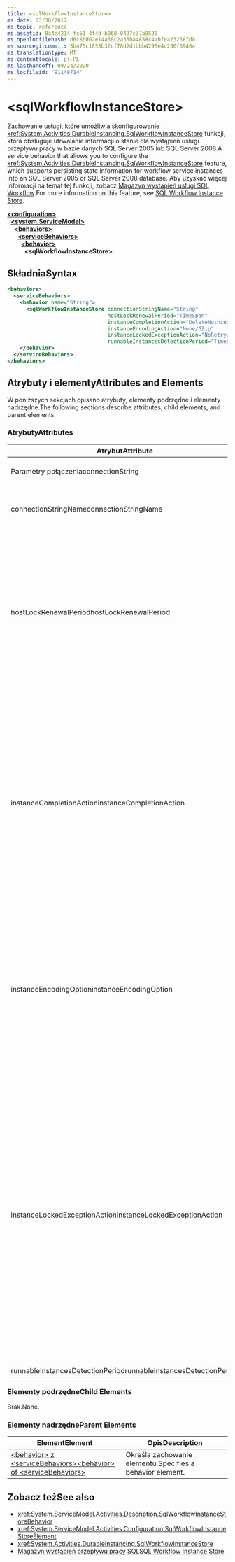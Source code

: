```yaml
---
title: <sqlWorkflowInstanceStore>
ms.date: 03/30/2017
ms.topic: reference
ms.assetid: 8a4e4214-fc51-4f4d-b968-0427c37a9520
ms.openlocfilehash: d6c86d02e14a38c2a35ba4858c4abfea73268fd8
ms.sourcegitcommit: 5b475c1855b32cf78d2d1bbb4295e4c236f39464
ms.translationtype: MT
ms.contentlocale: pl-PL
ms.lasthandoff: 09/24/2020
ms.locfileid: "91148714"
---
```

# \<sqlWorkflowInstanceStore>

<span data-ttu-id="bef33-101">Zachowanie usługi, które umożliwia skonfigurowanie <xref:System.Activities.DurableInstancing.SqlWorkflowInstanceStore> funkcji, która obsługuje utrwalanie informacji o stanie dla wystąpień usługi przepływu pracy w bazie danych SQL Server 2005 lub SQL Server 2008.</span><span class="sxs-lookup"><span data-stu-id="bef33-101">A service behavior that allows you to configure the <xref:System.Activities.DurableInstancing.SqlWorkflowInstanceStore> feature, which supports persisting state information for workflow service instances into an SQL Server 2005 or SQL Server 2008 database.</span></span> <span data-ttu-id="bef33-102">Aby uzyskać więcej informacji na temat tej funkcji, zobacz [Magazyn wystąpień usługi SQL Workflow](../../../windows-workflow-foundation/sql-workflow-instance-store.md).</span><span class="sxs-lookup"><span data-stu-id="bef33-102">For more information on this feature, see [SQL Workflow Instance Store](../../../windows-workflow-foundation/sql-workflow-instance-store.md).</span></span>  
  
[**\<configuration>**](../configuration-element.md)\
&nbsp;&nbsp;[**\<system.ServiceModel>**](system-servicemodel-of-workflow.md)\
&nbsp;&nbsp;&nbsp;&nbsp;[**\<behaviors>**](behaviors-of-workflow.md)\
&nbsp;&nbsp;&nbsp;&nbsp;&nbsp;&nbsp;[**\<serviceBehaviors>**](servicebehaviors-of-workflow.md)\
&nbsp;&nbsp;&nbsp;&nbsp;&nbsp;&nbsp;&nbsp;&nbsp;[**\<behavior>**](behavior-of-servicebehaviors-of-workflow.md)\
&nbsp;&nbsp;&nbsp;&nbsp;&nbsp;&nbsp;&nbsp;&nbsp;&nbsp;&nbsp;**\<sqlWorkflowInstanceStore>**  
  
## <a name="syntax"></a><span data-ttu-id="bef33-103">Składnia</span><span class="sxs-lookup"><span data-stu-id="bef33-103">Syntax</span></span>  
  
```xml  
<behaviors>
  <serviceBehaviors>
    <behavior name="String">
      <sqlWorkflowInstanceStore connectionStringName="String"
                                hostLockRenewalPeriod="TimeSpan"
                                instanceCompletionAction="DeleteNothing/DeleteAll"
                                instanceEncodingAction="None/GZip"
                                instanceLockedExceptionAction="NoRetry/BasicRetry/AggressiveRetry"
                                runnableInstancesDetectionPeriod="TimeSpan" />
    </behavior>
  </serviceBehaviors>
</behaviors>  
```  
  
## <a name="attributes-and-elements"></a><span data-ttu-id="bef33-104">Atrybuty i elementy</span><span class="sxs-lookup"><span data-stu-id="bef33-104">Attributes and Elements</span></span>  

 <span data-ttu-id="bef33-105">W poniższych sekcjach opisano atrybuty, elementy podrzędne i elementy nadrzędne.</span><span class="sxs-lookup"><span data-stu-id="bef33-105">The following sections describe attributes, child elements, and parent elements.</span></span>  
  
### <a name="attributes"></a><span data-ttu-id="bef33-106">Atrybuty</span><span class="sxs-lookup"><span data-stu-id="bef33-106">Attributes</span></span>  
  
|<span data-ttu-id="bef33-107">Atrybut</span><span class="sxs-lookup"><span data-stu-id="bef33-107">Attribute</span></span>|<span data-ttu-id="bef33-108">Opis</span><span class="sxs-lookup"><span data-stu-id="bef33-108">Description</span></span>|  
|---------------|-----------------|  
|<span data-ttu-id="bef33-109">Parametry połączenia</span><span class="sxs-lookup"><span data-stu-id="bef33-109">connectionString</span></span>|<span data-ttu-id="bef33-110">Ciąg zawierający parametry połączenia używane do nawiązania połączenia z podstawową bazą danych trwałości.</span><span class="sxs-lookup"><span data-stu-id="bef33-110">A string that contains a connection string used to connect to an underlying persistence database.</span></span>|  
|<span data-ttu-id="bef33-111">connectionStringName</span><span class="sxs-lookup"><span data-stu-id="bef33-111">connectionStringName</span></span>|<span data-ttu-id="bef33-112">Ciąg, który zawiera nazwane parametry połączenia z serwerem bazy danych.</span><span class="sxs-lookup"><span data-stu-id="bef33-112">A string that contains a named connection string to the database server.</span></span> <span data-ttu-id="bef33-113">Przykład nazwanego ciągu połączenia to "DefaultConnectionString".</span><span class="sxs-lookup"><span data-stu-id="bef33-113">An example of a named connection string is "DefaultConnectionString".</span></span>|  
|<span data-ttu-id="bef33-114">hostLockRenewalPeriod</span><span class="sxs-lookup"><span data-stu-id="bef33-114">hostLockRenewalPeriod</span></span>|<span data-ttu-id="bef33-115">Wartość przedziału czasu określa okres czasu, w którym hosta musi odnowić blokady w wystąpieniu.</span><span class="sxs-lookup"><span data-stu-id="bef33-115">A Timespan value that specifies the time period in which the host must renew the lock on an instance.</span></span> <span data-ttu-id="bef33-116">Jeśli host nie odnowić blokady w określonym czasie, wystąpienie jest odblokowana i może zostać pobrana przez innego hosta.</span><span class="sxs-lookup"><span data-stu-id="bef33-116">If the host does not renew the lock in the specified time period, the instance is unlocked and may be picked up by another host.</span></span><br /><br /> <span data-ttu-id="bef33-117">Zwalnianie przepływu pracy oznacza, że jest również utrwalone.</span><span class="sxs-lookup"><span data-stu-id="bef33-117">Unloading a workflow implies that it is also persisted.</span></span> <span data-ttu-id="bef33-118">Jeśli ten atrybut ma wartość zero, wystąpienie przepływu pracy jest utrwalane i zwalniane natychmiast po przejściu przepływu pracy w stan bezczynności.</span><span class="sxs-lookup"><span data-stu-id="bef33-118">If this attribute is set to zero the workflow instance is persisted and unloaded immediately after the workflow becomes idle.</span></span> <span data-ttu-id="bef33-119">Ustawienie tego atrybutu na TimeSpan. MaxValue skutecznie wyłącza operację Zwolnij.</span><span class="sxs-lookup"><span data-stu-id="bef33-119">Setting this attribute to TimeSpan.MaxValue effectively disables the unload operation.</span></span> <span data-ttu-id="bef33-120">Wystąpienia przepływu pracy bezczynności nigdy nie są usuwane.</span><span class="sxs-lookup"><span data-stu-id="bef33-120">Idle workflow instances are never unloaded.</span></span>|  
|<span data-ttu-id="bef33-121">instanceCompletionAction</span><span class="sxs-lookup"><span data-stu-id="bef33-121">instanceCompletionAction</span></span>|<span data-ttu-id="bef33-122">Wartość określająca, czy dane wystąpienia przepływu pracy są przechowywane w magazynie trwałości po zakończeniu działania wystąpienia przepływu pracy lub po jego usunięciu.</span><span class="sxs-lookup"><span data-stu-id="bef33-122">A value that specifies whether workflow instance data is kept in the persistence store after the workflow instance completes or if it is deleted at that point.</span></span> <span data-ttu-id="bef33-123">Ta wartość jest typu <xref:System.Activities.DurableInstancing.InstanceCompletionAction>.</span><span class="sxs-lookup"><span data-stu-id="bef33-123">This value is of type <xref:System.Activities.DurableInstancing.InstanceCompletionAction>.</span></span><br /><br /> <span data-ttu-id="bef33-124">Wyliczeniowe akcje polegają na usunięciu danych wystąpienia z magazynu trwałości lub usunięciu danych wystąpienia z magazynu trwałości, gdy wystąpienie zostało zakończone.</span><span class="sxs-lookup"><span data-stu-id="bef33-124">The enumerated actions consist of deleting the instance data from the persistence store or not deleting the instance data from the persistence store, when the instance has completed its operation.</span></span><br /><br /> <span data-ttu-id="bef33-125">Przechowywanie wystąpień po zakończeniu powoduje, że baza danych trwałości zostanie szybko powiększana i ma wpływ na wydajność bazy danych.</span><span class="sxs-lookup"><span data-stu-id="bef33-125">Keeping instances after completion causes the persistence database to grow rapidly and this affects the performance of the database.</span></span> <span data-ttu-id="bef33-126">Należy skonfigurować zasadę przeczyszczeniu bazy danych, można usunąć te rekordy okresowo, aby upewnić się, że wydajność bazy danych jest na poziomie, które spełniają wymagań dotyczących wydajności.</span><span class="sxs-lookup"><span data-stu-id="bef33-126">You should configure a database purge policy to delete these records periodically to ensure that the performance of the database is at the level that satisfy your performance requirements.</span></span>|  
|<span data-ttu-id="bef33-127">instanceEncodingOption</span><span class="sxs-lookup"><span data-stu-id="bef33-127">instanceEncodingOption</span></span>|<span data-ttu-id="bef33-128">Opcjonalna wartość, która określa, czy informacje o stanie wystąpienie jest skompresowany za pomocą algorytmu GZip, zanim informacje są zapisywane w magazynie w trwałości...</span><span class="sxs-lookup"><span data-stu-id="bef33-128">An optional value that specifies  whether the instance state information is compressed using the GZip algorithm before the information is saved in the persistence store..</span></span> <span data-ttu-id="bef33-129">Ta wartość jest typu <xref:System.Activities.DurableInstancing.InstanceEncodingOption>.</span><span class="sxs-lookup"><span data-stu-id="bef33-129">This value is of type <xref:System.Activities.DurableInstancing.InstanceEncodingOption>.</span></span> <span data-ttu-id="bef33-130">Możliwe wartości tej właściwości to <xref:System.Activities.DurableInstancing.InstanceEncodingOption.None> , które określają brak kompresji, i <xref:System.Activities.DurableInstancing.InstanceEncodingOption.GZip> , która określa, że dane wystąpienia są kompresowane i używają algorytmu GZip.</span><span class="sxs-lookup"><span data-stu-id="bef33-130">Possible values for this property are <xref:System.Activities.DurableInstancing.InstanceEncodingOption.None>, which specifies no compression, and <xref:System.Activities.DurableInstancing.InstanceEncodingOption.GZip>, which specifies that instance data is compressed and uses the gzip algorithm.</span></span>|  
|<span data-ttu-id="bef33-131">instanceLockedExceptionAction</span><span class="sxs-lookup"><span data-stu-id="bef33-131">instanceLockedExceptionAction</span></span>|<span data-ttu-id="bef33-132">Wartość, która określa akcję, która występuje w odpowiedzi na wyjątek zgłaszany, gdy host próbuje zablokować wystąpienia, ponieważ wystąpienie jest zablokowany przez inny host.</span><span class="sxs-lookup"><span data-stu-id="bef33-132">A value that specifies the action that occurs in response to an exception that is thrown when the host tries to lock an instance because the instance is currently locked by another host.</span></span> <span data-ttu-id="bef33-133">Ta wartość jest typu <xref:System.Activities.DurableInstancing.InstanceLockedExceptionAction>.</span><span class="sxs-lookup"><span data-stu-id="bef33-133">This value is of type <xref:System.Activities.DurableInstancing.InstanceLockedExceptionAction>.</span></span><br /><br /> <span data-ttu-id="bef33-134">Dostępne są następujące opcje w tym polu można używać: Brak, Ponów podstawowy i spróbuj ponownie wykonać skuteczną.</span><span class="sxs-lookup"><span data-stu-id="bef33-134">The options allowed for this field are: None, Basic Retry, and Aggressive Retry.</span></span> <span data-ttu-id="bef33-135">Wartość domyślna to Brak.</span><span class="sxs-lookup"><span data-stu-id="bef33-135">The default value is None.</span></span> <span data-ttu-id="bef33-136">Poniższa lista zawiera opisy tych trzech opcji:</span><span class="sxs-lookup"><span data-stu-id="bef33-136">The following list provides you with the descriptions for these three options:</span></span><br /><br /> <span data-ttu-id="bef33-137">Dawaj.</span><span class="sxs-lookup"><span data-stu-id="bef33-137">-   None.</span></span> <span data-ttu-id="bef33-138">Host usługi nie próbuje zablokować wystąpienie i przekazuje <xref:System.Runtime.DurableInstancing.InstanceLockedException> do obiektu wywołującego.</span><span class="sxs-lookup"><span data-stu-id="bef33-138">The service host does not attempt to lock the instance and passes the <xref:System.Runtime.DurableInstancing.InstanceLockedException> to the caller.</span></span><br /><span data-ttu-id="bef33-139">-Podstawowa ponowna próba.</span><span class="sxs-lookup"><span data-stu-id="bef33-139">-   Basic Retry.</span></span> <span data-ttu-id="bef33-140">Host usługi reattempts do blokowania wystąpienie jest interwał ponawiania liniowo i przekazuje wyjątek do obiektu wywołującego na końcu sekwencji.</span><span class="sxs-lookup"><span data-stu-id="bef33-140">The service host reattempts to lock the instance with a linear retry interval and passes the exception to the caller at the end of the sequence.</span></span><br /><span data-ttu-id="bef33-141">-Agresywne ponawianie próby.</span><span class="sxs-lookup"><span data-stu-id="bef33-141">-   Aggressive Retry.</span></span> <span data-ttu-id="bef33-142">Host usługi reattempts do blokowania wystąpienie z opóźnieniem wykładniczo zwiększa i przekazuje <xref:System.Runtime.DurableInstancing.InstanceLockedException> do obiektu wywołującego na końcu sekwencji.</span><span class="sxs-lookup"><span data-stu-id="bef33-142">The service host reattempts to lock the instance with an exponentially increasing delay and passes the <xref:System.Runtime.DurableInstancing.InstanceLockedException> to the caller at the end of the sequence.</span></span>|  
|<span data-ttu-id="bef33-143">runnableInstancesDetectionPeriod</span><span class="sxs-lookup"><span data-stu-id="bef33-143">runnableInstancesDetectionPeriod</span></span>||  
  
### <a name="child-elements"></a><span data-ttu-id="bef33-144">Elementy podrzędne</span><span class="sxs-lookup"><span data-stu-id="bef33-144">Child Elements</span></span>  

 <span data-ttu-id="bef33-145">Brak.</span><span class="sxs-lookup"><span data-stu-id="bef33-145">None.</span></span>  
  
### <a name="parent-elements"></a><span data-ttu-id="bef33-146">Elementy nadrzędne</span><span class="sxs-lookup"><span data-stu-id="bef33-146">Parent Elements</span></span>  
  
|<span data-ttu-id="bef33-147">Element</span><span class="sxs-lookup"><span data-stu-id="bef33-147">Element</span></span>|<span data-ttu-id="bef33-148">Opis</span><span class="sxs-lookup"><span data-stu-id="bef33-148">Description</span></span>|  
|-------------|-----------------|  
|[<span data-ttu-id="bef33-149">\<behavior> z \<serviceBehaviors></span><span class="sxs-lookup"><span data-stu-id="bef33-149">\<behavior> of \<serviceBehaviors></span></span>](behavior-of-servicebehaviors-of-workflow.md)|<span data-ttu-id="bef33-150">Określa zachowanie elementu.</span><span class="sxs-lookup"><span data-stu-id="bef33-150">Specifies a behavior element.</span></span>|  
  
## <a name="see-also"></a><span data-ttu-id="bef33-151">Zobacz też</span><span class="sxs-lookup"><span data-stu-id="bef33-151">See also</span></span>

- <xref:System.ServiceModel.Activities.Description.SqlWorkflowInstanceStoreBehavior>
- <xref:System.ServiceModel.Activities.Configuration.SqlWorkflowInstanceStoreElement>
- <xref:System.Activities.DurableInstancing.SqlWorkflowInstanceStore>
- [<span data-ttu-id="bef33-152">Magazyn wystąpień przepływu pracy SQL</span><span class="sxs-lookup"><span data-stu-id="bef33-152">SQL Workflow Instance Store</span></span>](../../../windows-workflow-foundation/sql-workflow-instance-store.md)
